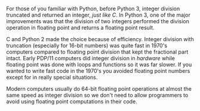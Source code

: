 For those of you familiar with Python, before Python 3, integer division truncated and 
returned an integer, _just like C_.  In Python 3, one of the major improvements was that
the division of two integers performed the division operation in floating point and returns a floating point
result.

C and Python 2 made the choice because of efficiency.  Integer division with truncation (especially
for 16-bit numbers) was quite fast in 1970's computers compared to floating point division that kept the
fractional part intact.  Early PDP/11 computers did integer division in _hardware_ while floating point 
was done with loops and functions so it was far slower.  If you wanted to write fast code in the 1970's
you avoided floating point numbers except for in really special situations.

Modern computers usually do 64-bit floating point operations at almost the same speed as integer division
so we don't need to allow programmers to avoid using floating point computations in their code.

